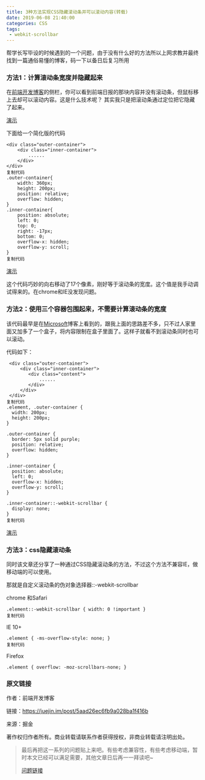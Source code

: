 ```yaml
---
title: 3种方法实现CSS隐藏滚动条并可以滚动内容(转载)
date: 2019-06-08 21:40:00
categories: CSS
tags:
 - webkit-scrollbar
---
```


帮学长写毕设的时候遇到的一个问题，由于没有什么好的方法所以上网求教并最终找到一篇通俗易懂的博客，码一下以备日后复习所用

<!--more-->

### 方法1：计算滚动条宽度并隐藏起来

在[前端开发博客](https://link.juejin.im?target=http%3A%2F%2Fcaibaojian.com%2F)的侧栏，你可以看到前端日报的那块内容并没有滚动条，但鼠标移上去却可以滚动内容。这是什么技术呢？ 其实我只是把滚动条通过定位把它隐藏了起来。

[演示](https://link.juejin.im?target=http%3A%2F%2Fcaibaojian.com%2Fdemo%2F2018%2F03%2Fscroll.html)

下面给一个简化版的代码

```
<div class="outer-container">
    <div class="inner-container">
    	......
    </div>
</div>
复制代码
.outer-container{
	width: 360px;
	height: 200px;
	position: relative;
	overflow: hidden;
}
.inner-container{
	position: absolute;
	left: 0;
	top: 0;
	right: -17px;
	bottom: 0;
	overflow-x: hidden;
	overflow-y: scroll;
}
复制代码
```

[演示](https://link.juejin.im?target=http%3A%2F%2Fcaibaojian.com%2Fdemo%2F2018%2F03%2Fscroll2.html)

这个代码巧妙的向右移动了17个像素，刚好等于滚动条的宽度。这个值是我手动调试得来的。在chrome和IE没发现问题。

### 方法2：使用三个容器包围起来，不需要计算滚动条的宽度

该代码最早是在[Microsoft](https://link.juejin.im?target=https%3A%2F%2Fblogs.msdn.microsoft.com%2Fkurlak%2F2013%2F11%2F03%2Fhiding-vertical-scrollbars-with-pure-css-in-chrome-ie-6-firefox-opera-and-safari%2F)博客上看到的，跟我上面的思路差不多，只不过人家里面又加多了一个盒子，将内容限制在盒子里面了。这样子就看不到滚动条同时也可以滚动。

代码如下：

```
 <div class="outer-container">
     <div class="inner-container">
        <div class="content">
            ......
        </div>
     </div>
 </div>
复制代码
.element, .outer-container {
  width: 200px;
  height: 200px;
}

.outer-container {
  border: 5px solid purple;
  position: relative;
  overflow: hidden;
}

.inner-container {
  position: absolute;
  left: 0;
  overflow-x: hidden;
  overflow-y: scroll;
}

.inner-container::-webkit-scrollbar {
  display: none;
}
复制代码
```

[演示](https://link.juejin.im?target=http%3A%2F%2Fcaibaojian.com%2Fdemo%2F2018%2F03%2Fscroll3.html)

### 方法3：css隐藏滚动条

同时该文章还分享了一种通过CSS隐藏滚动条的方法，不过这个方法不兼容IE，做移动端的可以使用。

那就是自定义滚动条的伪对象选择器::-webkit-scrollbar

chrome 和Safari

```
.element::-webkit-scrollbar { width: 0 !important }
复制代码
```

IE 10+

```
.element { -ms-overflow-style: none; }
复制代码
```

Firefox

```
.element { overflow: -moz-scrollbars-none; }
```

### 原文链接

作者：前端开发博客

链接：https://juejin.im/post/5aad26ec6fb9a028ba1f416b

来源：掘金

著作权归作者所有。商业转载请联系作者获得授权，非商业转载请注明出处。



> 最后再把这一系列的问题贴上来吧。有些考虑兼容性，有些考虑移动端，暂时本文已经可以满足需要，其他文章日后再一一拜读吧~
>
> [问题链接]([https://juejin.im/search?query=%E9%9A%90%E8%97%8F%E6%BB%9A%E5%8A%A8%E6%9D%A1&type=all](https://juejin.im/search?query=隐藏滚动条&type=all))

